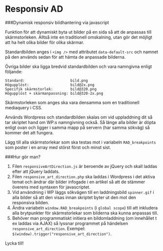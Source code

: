 Responsiv AD
============

###Dynamisk responsiv bildhantering via javascript


Funktion för att dynamiskt byta ut bilder på en sida så att de
anpassas till skärmstorleken. Alltså inte en traditionell omskalning,
utan gör det möjligt att ha helt olika bilder för olika skärmar.

Standardbilden anges i `<img />` med attributet `data-default-src` och
namnet på den används sedan för att hämta de anpassade bilderna.

Övriga bilder ska ligga bredvid standardbilden och vara namngivna enligt följande:

    Standard:                     bild.png
    Högupplöst:                   bild@2x.png
    Specifik skärmstorlek:        bild@320.png
    Högupplöst + skärmanpassning: bild@320-2x.png

Skärmstorleken som anges ska vara densamma som en traditionell mediaquery i CSS.

Används Wordpress och standardbilden skalas om vid uppladdning dit så tar skriptet
hand om WP:s namngivning också. Så länge alla bilder är döpta enligt ovan och
ligger i samma mapp på servern (har samma sökväg) så kommer det att fungera.

Lägg till alla skärmstorlekar som ska testas mot i variabeln `RAD_breakpoints` som poster
i en array med störst först och minst sist.

###Hur gör man?

1. Filen `responsiveArtDirection.js` är beroende av jQuery och skall laddas efter att jQuery laddats.
2. Filen `responsive_art_direction.php` ska laddas i Wordpress i det aktiva temat och ändrar där bilder infogade i en artikel så att de stämmer överens med syntaxen för javascriptet.
3. Vid användning i WP läggs sökvägen till en laddningsbild `spinner.gif` i alla bilder så att den visas innan skriptet byter ut den mot den responsiva bilden.
4. Ändra variabeln `window.RAD_breakpoints` (i `global scope`) till att inkludera alla brytpunkter för skärmstorlekar som bilderna ska kunna anpassas till.
5. Behöver man programmatiskt initiera en bildomladdning (om innehållet t ex laddas via AJAX) så lyssnar programmet på händelsen `responsive_art_direction`. Exempel: `$(window).trigger("responsive_art_direction")`.

Lycka till!
